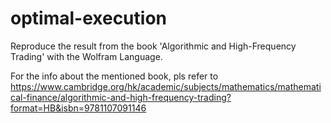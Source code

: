 # optimal-execution

Reproduce the result from the book 'Algorithmic and High-Frequency Trading' with the Wolfram Language.


For the info about the mentioned book, pls refer to <https://www.cambridge.org/hk/academic/subjects/mathematics/mathematical-finance/algorithmic-and-high-frequency-trading?format=HB&isbn=9781107091146>

